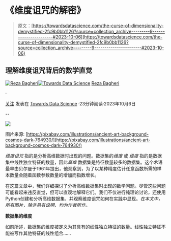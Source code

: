 # 《维度诅咒的解密》

> 原文：[https://towardsdatascience.com/the-curse-of-dimensionality-demystified-2fc9b0bb1126?source=collection_archive---------9-----------------------#2023-10-06](https://towardsdatascience.com/the-curse-of-dimensionality-demystified-2fc9b0bb1126?source=collection_archive---------9-----------------------#2023-10-06)

## 理解维度诅咒背后的数学直觉

[](https://reza-bagheri79.medium.com/?source=post_page-----2fc9b0bb1126--------------------------------)[![Reza Bagheri](../Images/7c5a7dc9e6e31048ce31c8d49055987c.png)](https://reza-bagheri79.medium.com/?source=post_page-----2fc9b0bb1126--------------------------------)[](https://towardsdatascience.com/?source=post_page-----2fc9b0bb1126--------------------------------)[![Towards Data Science](../Images/a6ff2676ffcc0c7aad8aaf1d79379785.png)](https://towardsdatascience.com/?source=post_page-----2fc9b0bb1126--------------------------------) [Reza Bagheri](https://reza-bagheri79.medium.com/?source=post_page-----2fc9b0bb1126--------------------------------)

·

[关注](https://medium.com/m/signin?actionUrl=https%3A%2F%2Fmedium.com%2F_%2Fsubscribe%2Fuser%2Fda2d000eaa4d&operation=register&redirect=https%3A%2F%2Ftowardsdatascience.com%2Fthe-curse-of-dimensionality-demystified-2fc9b0bb1126&user=Reza+Bagheri&userId=da2d000eaa4d&source=post_page-da2d000eaa4d----2fc9b0bb1126---------------------post_header-----------) 发表在 [Towards Data Science](https://towardsdatascience.com/?source=post_page-----2fc9b0bb1126--------------------------------) ·23分钟阅读·2023年10月6日[](https://medium.com/m/signin?actionUrl=https%3A%2F%2Fmedium.com%2F_%2Fvote%2Ftowards-data-science%2F2fc9b0bb1126&operation=register&redirect=https%3A%2F%2Ftowardsdatascience.com%2Fthe-curse-of-dimensionality-demystified-2fc9b0bb1126&user=Reza+Bagheri&userId=da2d000eaa4d&source=-----2fc9b0bb1126---------------------clap_footer-----------)

--

[](https://medium.com/m/signin?actionUrl=https%3A%2F%2Fmedium.com%2F_%2Fbookmark%2Fp%2F2fc9b0bb1126&operation=register&redirect=https%3A%2F%2Ftowardsdatascience.com%2Fthe-curse-of-dimensionality-demystified-2fc9b0bb1126&source=-----2fc9b0bb1126---------------------bookmark_footer-----------)![](../Images/61dacdeae7a371398548e2bad19472fe.png)

图片来源: [https://pixabay.com/illustrations/ancient-art-background-cosmos-dark-764930/](https://pixabay.com/illustrations/ancient-art-background-cosmos-dark-764930/)

*维度诅咒* 指的是分析高维数据时出现的问题。数据集的*维度* 或 *维度* 指的是数据集中线性独立特征的数量，因此*高维* 数据集是特征数量较多的数据集。这个术语最早由贝尔曼于1961年提出，他观察到，为了以某种精度估计任意函数所需的样本数量会随着函数参数数量的增加而指数增长。

在这篇文章中，我们详细探讨了分析高维数据集时出现的数学问题。尽管这些问题可能看起来违反直觉，但可以直观地解释它们。我们不仅进行纯理论讨论，还使用Python创建和分析高维数据集，并观察维度诅咒如何在实践中显现。*在本文中，所有图片，除非另有说明，均为作者所作。*

**数据集的维度**

如前所述，数据集的维度被定义为其具有的线性独立特征的数量。线性独立特征不能被写作其他特征的线性组合……
